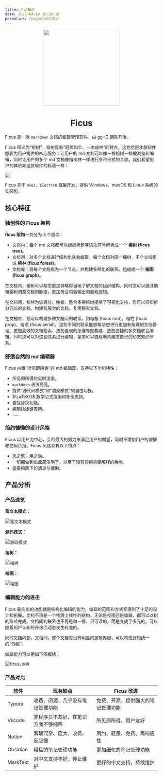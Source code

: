 ```yaml
---
title: 产品概述
date: 2023-04-19 10:36:18
permalink: /pages/162381/
---
```


<p align = "center">
<img src="/img/ficus_logo.png" width="250px" />
</p>


<h1 align="center">Ficus</h1>

Ficus 是一款 `markdown` 文档的编辑管理软件，由 gg=G 团队开发。

Ficus 释义为“榕树”，榕树具有“冠盖如伞、一木成林“的特点。这也恰是本款软件想要为用户提供的核心服务：让用户的 md 文档可以像一棵榕树一样被浏览和编辑，同时让用户的多个 md 文档像榕树林一样进行多种形式的关联。我们希望用户的体验如这款软件的标语一样：

<img src="./introduce/slogan.png"/>

Ficus 基于 `Vue3, Electron` 框架开发，提供 Windows、macOS 和 Linux 系统的安装包。
## 核心特征

### 独创性的 Ficus 架构

**ficus 架构**一共分为 3 个层次：

- 文档内：每个 md 文档都可以根据标题等语法符号解析成一个 **榕树 (ficus tree)**。
- 文档间：对多个文档进行结构化联合编辑，每个文档对应一棵树，多个文档组成 **榕林 (ficus forest)**。
- 文档库：将每个文档视为一个节点，并构建多样化的联系。组成成一个 **榕图 (ficus graph)**。

在文档内，榕树可以帮您更加详略得当地了解文档的组织结构，同时您可以通过编辑榕树调整文档的脉络，更加符合内容输出的直观逻辑。

在文档间，榕林为您拆分、嫁接、整合多棵榕树提供了可视化支持，您可以轻松拆分冗长的文档，构建有层次的文档，复用精彩文档。

在文档库，您可以构建多种文档间的联系，如榕根 (ficus root)，榕柱 (ficus prop)，榕须 (ficus aerial)。这些不同的联系能够帮助您进行更加有条理的文档管理、更加高效的文档检索、更加直观的思维导图构建、更加便捷的多文档联合编辑。同时您可以对这些联系进行编辑，是您可以直观地构建您自己的动态知识体系。

### 舒适自然的 md 编辑器

Ficus 内置“所见即所得”的 md 编辑器，支持以下功能特性：

- 所见即所得的实时渲染。
- `markdown` 语法高亮。
- 提供“源代码模式”和“渲染模式”的自由切换。
- $\LaTeX{}$ 数学公式渲染和补全支持。
- 查找替换功能。
- 编辑快捷键支持。
- ……

### 简约慵懒的设计风格

Ficus 以用户为中心，会尽最大的努力来满足用户的期望，同时不增加用户的理解和使用负担。Ficus 风格具有以下特点：

- 思之繁，用之简。
- 一切都做到如此简洁明了，以至于没有任何需要解释的余地。
- 盛夏榕荫下的清凉与慵懒。

## 产品分析

### 产品速览

**富文本模式：**

![富文本模式](./introduce/rtext.png)

**源码模式：**

![源码模式](./introduce/fcode.png)

**榕树：**

![榕树](./introduce/ftree.png)

**榕图：**

![榕图](./introduce/fgraph.png)

### 编辑能力的进击

Ficus 最突出的功能就是结构化编辑的能力，编辑的范围和方式都得到了十足的设计和拓展。文档不再是一个物理上线性的结构，无论是视图还是编辑，都可以以树的形式完成。文档间的联系也不再是单一得、只可读的，而是变成了多元的，可以随着用户认知的升级而动态发生转变的。

同时文档内部，文档间，整个文档库没有明显的逻辑界限，可以构成逻辑统一的“外脑”。

编辑能力可以用如下图概括：

![ficus_edit](./introduce/ficus-edit.png)

### 产品对比

| 软件     | 现有缺点                           | Ficus 改进                         |
| -------- | ---------------------------------- | ---------------------------------- |
| Typora   | 收费、闭源、几乎没有笔记管理功能   | 免费、开源、提供强大的笔记管理功能 |
| Vscode   | 非程序员不友好、在笔记方面不够纯粹 | 所见即所得、用户友好               |
| Notion   | 繁琐冗杂、庞大、收费、反应慢       | 简约、轻量、免费、高响应性         |
| Obsidian | 粗糙的笔记管理功能                 | 更加细化的笔记管理功能             |
| MarkText | 对中文支持不好，停止维护           | 更好的中文支持，持续维护           |